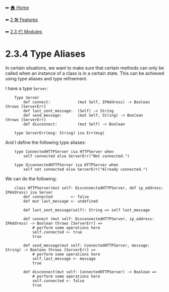 ⬅ [🏠 Home](../../README.md)

⬅ [2 🛠 Features](../README.md)

⬅ [2.3 📦 Modules](README.md)

# 2.3.4 Type Aliases

In certain situations, we want to make sure that certain methods can only be called when an instance of a class is in a certain state.
This can be achieved using type aliases and type refinement.


I have a type `Server`:
```mamba
    Type Server
        def connect:            (mut Self, IPAddress) -> Boolean throws [ServerErr]
        def last_sent_message:  (Self) -> String
        def send_message:       (mut Self, String) -> Boolean    throws [ServerErr]
        def disconnect:         (mut Self) -> Boolean

    type ServerErr(msg: String) isa Err(msg)
```

And I define the following type aliases:
```mamba
    type ConnectedHTTPServer isa HTTPServer when
        self connected else ServerErr("Not connected.")

    type DiconnectedHTTPServer isa HTTPServer when
        self not connected else ServerErr("Already connected.")
```

We can do the following:
```mamba
    class HTTPServer(mut self: DisconnectedHTTPServer, def ip_address: IPAddress) isa Server
        def connected        <- false
        def mut last_message <- undefined

        def last_sent_message(self): String => self last_message

        def connect (mut self: DisconnectedHTTPServer, ip_address: IPAddress) -> Boolean throws [ServerErr] =>
            # perform some operations here
            self.connected <- true
            true

        def send_message(mut self: ConnectedHTTPServer, message: String) -> Boolean throws [ServerErr] =>
            # perform some operations here
            self.last_message <- message
            true

        def disconnect(mut self: ConnectedHTTPServer) -> Boolean =>
            # perform some operations here
            self.connected <- false
            true
```

